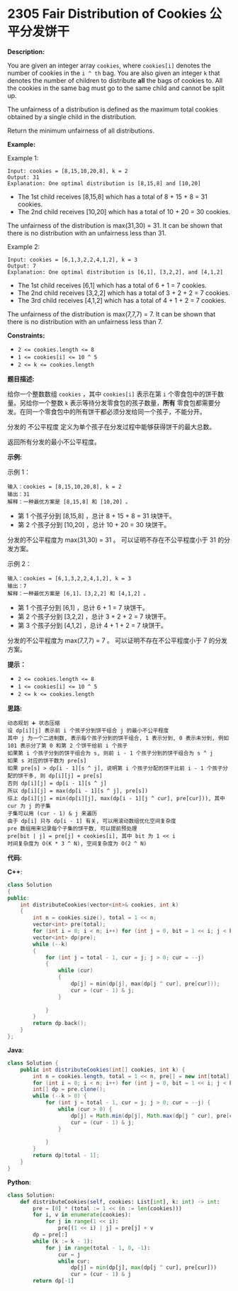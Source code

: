 # 2305 Fair Distribution of Cookies 公平分发饼干

__Description:__

You are given an integer array `cookies`, where `cookies[i]` denotes the number of cookies in the `i ^ th` bag. You are also given an integer `k` that denotes the number of children to distribute __all__ the bags of cookies to. All the cookies in the same bag must go to the same child and cannot be split up.

The unfairness of a distribution is defined as the maximum total cookies obtained by a single child in the distribution.

Return the minimum unfairness of all distributions.

__Example:__

Example 1:

```text
Input: cookies = [8,15,10,20,8], k = 2
Output: 31
Explanation: One optimal distribution is [8,15,8] and [10,20]
```

- The 1st child receives [8,15,8] which has a total of 8 + 15 + 8 = 31 cookies.
- The 2nd child receives [10,20] which has a total of 10 + 20 = 30 cookies.

The unfairness of the distribution is max(31,30) = 31.
It can be shown that there is no distribution with an unfairness less than 31.

Example 2:

```text
Input: cookies = [6,1,3,2,2,4,1,2], k = 3
Output: 7
Explanation: One optimal distribution is [6,1], [3,2,2], and [4,1,2]
```

- The 1st child receives [6,1] which has a total of 6 + 1 = 7 cookies.
- The 2nd child receives [3,2,2] which has a total of 3 + 2 + 2 = 7 cookies.
- The 3rd child receives [4,1,2] which has a total of 4 + 1 + 2 = 7 cookies.

The unfairness of the distribution is max(7,7,7) = 7.
It can be shown that there is no distribution with an unfairness less than 7.

__Constraints:__

- `2 <= cookies.length <= 8`
- `1 <= cookies[i] <= 10 ^ 5`
- `2 <= k <= cookies.length`

__题目描述:__

给你一个整数数组 `cookies` ，其中 `cookies[i]` 表示在第 `i` 个零食包中的饼干数量。另给你一个整数 `k` 表示等待分发零食包的孩子数量，__所有__ 零食包都需要分发。在同一个零食包中的所有饼干都必须分发给同一个孩子，不能分开。

分发的 不公平程度 定义为单个孩子在分发过程中能够获得饼干的最大总数。

返回所有分发的最小不公平程度。

__示例:__

示例 1：

```text
输入：cookies = [8,15,10,20,8], k = 2
输出：31
解释：一种最优方案是 [8,15,8] 和 [10,20] 。
```

- 第 1 个孩子分到 [8,15,8] ，总计 8 + 15 + 8 = 31 块饼干。
- 第 2 个孩子分到 [10,20] ，总计 10 + 20 = 30 块饼干。

分发的不公平程度为 max(31,30) = 31 。
可以证明不存在不公平程度小于 31 的分发方案。

示例 2：

```text
输入：cookies = [6,1,3,2,2,4,1,2], k = 3
输出：7
解释：一种最优方案是 [6,1]、[3,2,2] 和 [4,1,2] 。
```

- 第 1 个孩子分到 [6,1] ，总计 6 + 1 = 7 块饼干。
- 第 2 个孩子分到 [3,2,2] ，总计 3 + 2 + 2 = 7 块饼干。
- 第 3 个孩子分到 [4,1,2] ，总计 4 + 1 + 2 = 7 块饼干。

分发的不公平程度为 max(7,7,7) = 7 。
可以证明不存在不公平程度小于 7 的分发方案。

__提示：__

- `2 <= cookies.length <= 8`
- `1 <= cookies[i] <= 10 ^ 5`
- `2 <= k <= cookies.length`

__思路:__

```text
动态规划 ➕ 状态压缩
设 dp[i][j] 表示前 i 个孩子分到饼干组合 j 的最小不公平程度
其中 j 为一个二进制数, 表示每个孩子分到的饼干组合, 1 表示分到, 0 表示未分到, 例如 101 表示分了第 0 和第 2 个饼干给前 i 个孩子
如果第 i 个孩子分到的饼干组合为 s, 则前 i - 1 个孩子分到的饼干组合为 s ^ j
如果 s 对应的饼干数为 pre[s]
如果 pre[s] > dp[i - 1][s ^ j], 说明第 i 个孩子分配的饼干比前 i - 1 个孩子分配的饼干多, 则 dp[i][j] = pre[s]
否则 dp[i][j] = dp[i - 1][s ^ j]
所以 dp[i][j] = max(dp[i - 1][s ^ j], pre[s])
综上 dp[i][j] = min(dp[i][j], max(dp[i - 1][j ^ cur], pre[cur])), 其中 cur 为 j 的子集
子集可以用 (cur - 1) & j 来遍历
由于 dp[i] 只与 dp[i - 1] 有关, 可以用滚动数组优化空间复杂度
pre 数组用来记录每个子集的饼干数, 可以提前预处理
pre[bit | j] = pre[j] + cookies[i], 其中 bit 为 1 << i
时间复杂度为 O(K * 3 ^ N), 空间复杂度为 O(2 ^ N)
```

__代码:__

__C++__:

```C++
class Solution 
{
public:
    int distributeCookies(vector<int>& cookies, int k) 
    {
        int n = cookies.size(), total = 1 << n;
        vector<int> pre(total);
        for (int i = 0; i < n; i++) for (int j = 0, bit = 1 << i; j < bit; j++) pre[bit | j] = pre[j] + cookies[i];
        vector<int> dp(pre);
        while (--k) 
        {
            for (int j = total - 1, cur = j; j > 0; cur = --j) 
            {
                while (cur) 
                {
                    dp[j] = min(dp[j], max(dp[j ^ cur], pre[cur]));
                    cur = (cur - 1) & j;
                }
                
            }
        }
        return dp.back();
    }
};
```

__Java__:

```Java
class Solution {
    public int distributeCookies(int[] cookies, int k) {
        int n = cookies.length, total = 1 << n, pre[] = new int[total];
        for (int i = 0; i < n; i++) for (int j = 0, bit = 1 << i; j < bit; j++) pre[bit | j] = pre[j] + cookies[i];
        int[] dp = pre.clone();
        while (--k > 0) {
            for (int j = total - 1, cur = j; j > 0; cur = --j) {
                while (cur > 0) {
                    dp[j] = Math.min(dp[j], Math.max(dp[j ^ cur], pre[cur]));
                    cur = (cur - 1) & j;
                }
                
            }
        }
        return dp[total - 1];
    }
}
```

__Python__:

```Python
class Solution:
    def distributeCookies(self, cookies: List[int], k: int) -> int:
        pre = [0] * (total := 1 << (n := len(cookies)))
        for i, v in enumerate(cookies):
            for j in range(1 << i):
                pre[(1 << i) | j] = pre[j] + v
        dp = pre[:]
        while (k := k - 1):
            for j in range(total - 1, 0, -1):
                cur = j
                while cur:
                    dp[j] = min(dp[j], max(dp[j ^ cur], pre[cur]))
                    cur = (cur - 1) & j
        return dp[-1]
```
